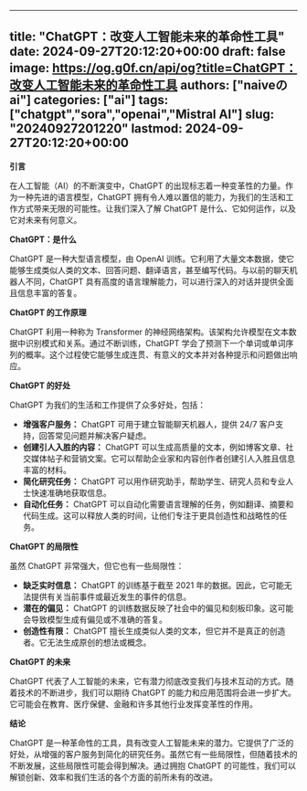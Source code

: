 
---
title: "ChatGPT：改变人工智能未来的革命性工具"
date: 2024-09-27T20:12:20+00:00
draft: false
image: https://og.g0f.cn/api/og?title=ChatGPT：改变人工智能未来的革命性工具
authors: ["naiveのai"]
categories: ["ai"]
tags: ["chatgpt","sora","openai","Mistral AI"]
slug: "20240927201220"
lastmod: 2024-09-27T20:12:20+00:00
---
**引言**

在人工智能（AI）的不断演变中，ChatGPT 的出现标志着一种变革性的力量。作为一种先进的语言模型，ChatGPT 拥有令人难以置信的能力，为我们的生活和工作方式带来无限的可能性。让我们深入了解 ChatGPT 是什么、它如何运作，以及它对未来有何意义。

**ChatGPT：是什么**

ChatGPT 是一种大型语言模型，由 OpenAI 训练。它利用了大量文本数据，使它能够生成类似人类的文本、回答问题、翻译语言，甚至编写代码。与以前的聊天机器人不同，ChatGPT 具有高度的语言理解能力，可以进行深入的对话并提供全面且信息丰富的答复。

**ChatGPT 的工作原理**

ChatGPT 利用一种称为 Transformer 的神经网络架构。该架构允许模型在文本数据中识别模式和关系。通过不断训练，ChatGPT 学会了预测下一个单词或单词序列的概率。这个过程使它能够生成连贯、有意义的文本并对各种提示和问题做出响应。

**ChatGPT 的好处**

ChatGPT 为我们的生活和工作提供了众多好处，包括：

- **增强客户服务：** ChatGPT 可用于建立智能聊天机器人，提供 24/7 客户支持，回答常见问题并解决客户疑虑。
- **创建引人入胜的内容：** ChatGPT 可以生成高质量的文本，例如博客文章、社交媒体帖子和营销文案。它可以帮助企业家和内容创作者创建引人入胜且信息丰富的材料。
- **简化研究任务：** ChatGPT 可以用作研究助手，帮助学生、研究人员和专业人士快速准确地获取信息。
- **自动化任务：** ChatGPT 可以自动化需要语言理解的任务，例如翻译、摘要和代码生成。这可以释放人类的时间，让他们专注于更具创造性和战略性的任务。

**ChatGPT 的局限性**

虽然 ChatGPT 非常强大，但它也有一些局限性：

- **缺乏实时信息：** ChatGPT 的训练基于截至 2021 年的数据。因此，它可能无法提供有关当前事件或最近发生的事件的信息。
- **潜在的偏见：** ChatGPT 的训练数据反映了社会中的偏见和刻板印象。这可能会导致模型生成有偏见或不准确的答复。
- **创造性有限：** ChatGPT 擅长生成类似人类的文本，但它并不是真正的创造者。它无法生成原创的想法或概念。

**ChatGPT 的未来**

ChatGPT 代表了人工智能的未来，它有潜力彻底改变我们与技术互动的方式。随着技术的不断进步，我们可以期待 ChatGPT 的能力和应用范围将会进一步扩大。它可能会在教育、医疗保健、金融和许多其他行业发挥变革性的作用。

**结论**

ChatGPT 是一种革命性的工具，具有改变人工智能未来的潜力。它提供了广泛的好处，从增强的客户服务到简化的研究任务。虽然它有一些局限性，但随着技术的不断发展，这些局限性可能会得到解决。通过拥抱 ChatGPT 的可能性，我们可以解锁创新、效率和我们生活的各个方面的前所未有的改进。